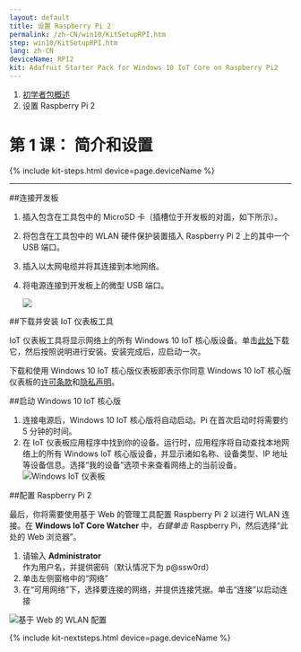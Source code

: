 ```yaml
---
layout: default
title: 设置 Raspberry Pi 2
permalink: /zh-CN/win10/KitSetupRPI.htm
step: win10/KitSetupRPI.htm
lang: zh-CN
deviceName: RPI2
kit: Adafruit Starter Pack for Windows 10 IoT Core on Raspberry Pi2
---
```

<ol class="breadcrumb">
  <li><a href="{{site.baseurl}}/{{page.lang}}/AdafruitMakerKit.htm">初学者包概述</a></li>
  <li class="active">设置 Raspberry Pi 2</li>
</ol>

<h1 class="thin-header">第 1 课： 简介和设置</h1>
{% include kit-steps.html device=page.deviceName %}

<hr/>

##连接开发板

1. 插入包含在工具包中的 MicroSD 卡（插槽位于开发板的对面，如下所示）。
2. 将包含在工具包中的 WLAN 硬件保护装置插入 Raspberry Pi 2 上的其中一个 USB 端口。
3. 插入以太网电缆并将其连接到本地网络。
4. 将电源连接到开发板上的微型 USB 端口。



    <img class="device-images" src="{{site.baseurl}}/Resources/images/rpi2Headless.png">


##下载并安装 IoT 仪表板工具

IoT 仪表板工具将显示网络上的所有 Windows 10 IoT 核心版设备。单击[此处](https://iottools.blob.core.windows.net/iotdashboard/setup.exe)下载它，然后按照说明进行安装。安装完成后，应启动一次。

下载和使用 Windows 10 IoT 核心版仪表板即表示你同意 Windows 10 IoT 核心版仪表板的[许可条款](http://go.microsoft.com/fwlink/?LinkID=703960&clcid=0x4809)和[隐私声明](http://go.microsoft.com/fwlink/?LinkId=521839)。

##启动 Windows 10 IoT 核心版
1. 连接电源后，Windows 10 IoT 核心版将自动启动。Pi 在首次启动时将需要约 5 分钟的时间。
2. 在 IoT 仪表板应用程序中找到你的设备。运行时，应用程序将自动查找本地网络上的所有 Windows IoT 核心版设备，并显示诸如名称、设备类型、IP 地址等设备信息。选择“我的设备”选项卡来查看网络上的当前设备。![Windows IoT 仪表板]({{site.baseurl}}/Resources/images/HeadlessMode/IoTDashboard.png)

##配置 Raspberry Pi 2

最后，你将需要使用基于 Web 的管理工具配置 Raspberry Pi 2 以进行 WLAN 连接。在 **Windows IoT Core Watcher** 中，*右键单击* Raspberry Pi，然后选择“此处的 Web 浏览器”。

<!-- This content is replicated at zh-cn/win10/SetupWiFi.md  -->

1. 请输入 **Administrator** 作为用户名，并提供密码（默认情况下为 p@ssw0rd）
2. 单击左侧窗格中的“网络”
3. 在“可用网络”下，选择要连接的网络，并提供连接凭据。单击“连接”以启动连接

![基于 Web 的 WLAN 配置]({{site.baseurl}}/Resources/images/SetupWiFi/WebBWiFiConfig.png)

<!-- End of Replicated Content -->

{% include kit-nextsteps.html device=page.deviceName %}
